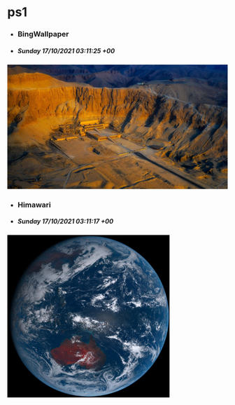 # ps1

- ### BingWallpaper
- ##### Sunday 17/10/2021 03:11:25 +00
<img src="BingWallpaper/latest.jpg" width="700" height="auto" title="👉  BingWallpaper  👈">


- ### Himawari 
- ##### Sunday 17/10/2021 03:11:17 +00
<img src="Himawari/latest.jpg" width="auto" height="371" title="👉  Himawari  👈">






